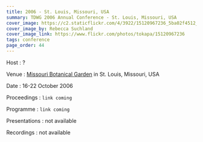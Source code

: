```yaml
---
title: 2006 - St. Louis, Missouri, USA
summary: TDWG 2006 Annual Conference - St. Louis, Missouri, USA
cover_image: https://c2.staticflickr.com/4/3922/15120967236_5ba02f4512_b.jpg
cover_image_by: Rebecca Suchland
cover_image_link: https://www.flickr.com/photos/tokapa/15120967236
tags: conference
page_order: 44
---
```


Host
: ?

Venue
: [Missouri Botanical Garden](http://www.missouribotanicalgarden.org/) in St. Louis, Missouri, USA

Date
: 16-22 October 2006

Proceedings
: `link coming`

Programme
: `link coming`

Presentations
: not available

Recordings
: not available
